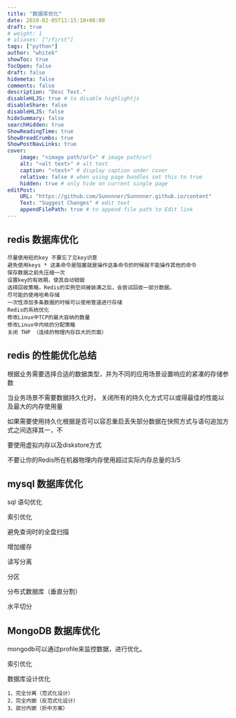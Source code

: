 ```yaml
---
title: "数据库优化"
date: 2019-02-05T11:15:10+08:00
draft: true
# weight: 1
# aliases: ["/first"]
tags: ["python"]
author: "whitek"
showToc: true
TocOpen: false
draft: false
hidemeta: false
comments: false
description: "Desc Text."
disableHLJS: true # to disable highlightjs
disableShare: false
disableHLJS: false
hideSummary: false
searchHidden: true
ShowReadingTime: true
ShowBreadCrumbs: true
ShowPostNavLinks: true
cover:
    image: "<image path/url>" # image path/url
    alt: "<alt text>" # alt text
    caption: "<text>" # display caption under cover
    relative: false # when using page bundles set this to true
    hidden: true # only hide on current single page
editPost:
    URL: "https://github.com/Sunnnner/Sunnnner.github.io/content"
    Text: "Suggest Changes" # edit text
    appendFilePath: true # to append file path to Edit link
---
```


## redis 数据库优化

```text
尽量使用短的key 不要忘了见key识意
避免使用keys * 这条命令是阻塞就是操作这条命令的时候就不能操作其他的命令
保存数据之前先压缩一次
设置key的有效期，使其自动销毁
选择回收策略，Redis的实例空间被装满之后，会尝试回收一部分数据。
尽可能的使用哈希存储
一次性添加多条数据的时候可以使用管道进行存储
Redis的系统优化
修改Linux中TCP的最大容纳的数量
修改Linux中内核的分配策略
关闭 THP （连续的物理内存巨大的页面）
```
## redis 的性能优化总结

根据业务需要选择合适的数据类型，并为不同的应用场景设置响应的紧凑的存储参数

当业务场景不需要数据持久化时， 关闭所有的持久化方式可以或得最佳的性能以及最大的内存使用量

如果需要使用持久化根据是否可以容忍重启丢失部分数据在快照方式与语句追加方式之间选择其一，不

要使用虚拟内存以及diskstore方式

不要让你的Redis所在机器物理内存使用超过实际内存总量的3/5

## mysql 数据库优化

sql 语句优化

索引优化

避免查询时的全盘扫描

增加缓存

读写分离

分区

分布式数据库（垂直分割）

水平切分

## MongoDB 数据库优化

mongodb可以通过profile来监控数据，进行优化。

索引优化

数据库设计优化

    1、完全分离（范式化设计）
    2、完全内嵌（反范式化设计）
    3、部分内嵌（折中方案）